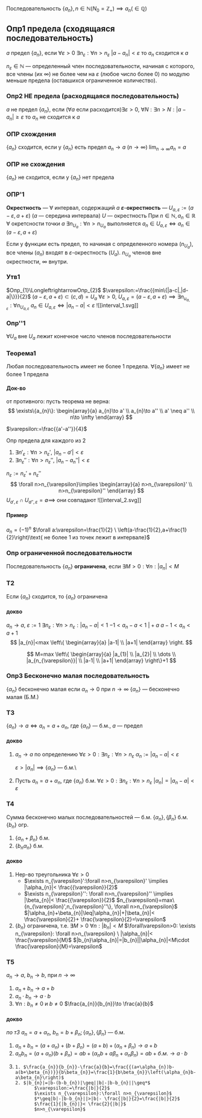 Последовательность $\{a_{n}\}, n\in \mathbb{N}(N_{0}=\mathbb{Z}_{+})\implies a_{n}(\in \mathbb{Q})$
## Опр1 предела (сходящаяся последовательность)
$a$ предел $\{a_{n}\}$, если $\forall\varepsilon>0$ $\exists n_{\varepsilon}: \forall n>n_{\varepsilon}$  $|a-a_{n}|<\varepsilon$
то $a_{n}$ cходится к $a$

$n_{\varepsilon}\in \mathbb{N}$ — определенный член последовательности, начиная с которого, все члены (их $\infty$) не более чем на $\varepsilon$ (любое число более 0) по модулю меньше предела (оставшихся ограниченное количество).
### Опр2 НЕ предела (расходящаяся последовательность)
$a$ не предел $\{a_{n}\}$, если $(\forall a\text{ если расходится})\exists\varepsilon>0, \ \forall N: \exists n>N:|a-a_{n}|\geq\varepsilon$ 
то $a_{n}$ не сходится  к $a$
### ОПР схождения
$\{a_{n}\}$ сходится, если у $\{a_{n}\}$ есть предел
$a_{n}\to a \ (n\to \infty)$
$\lim_{ n \to \infty }a_{n}=a$
### ОПР не схождения
$\{a_{n}\}$ не сходится, если у $\{a_{n}\}$ нет предела

### ОПР'1

**Окрестность** — $\forall$ интервал, содержащий $a$
**$\varepsilon$**-**окрестность** — $U_{a,\varepsilon}:=(a-\varepsilon, a+\varepsilon)$ ($a$ — середина интервала)
$U$ — окрестность
При $n\in \mathbb{N}, a_{n}\in \mathbb{R}$
$\forall\text{ окретсности точки }a$ $\exists n_{U_{a}}:\forall n>n_{U_{a}}$ выполняется
$a_{n}\in U_{a,\varepsilon} \Longleftrightarrow a_{n}\in(a-\varepsilon,a+\varepsilon)$

Если у функции есть предел, то начиная с определенного номера ($n_{U_{a}}$), все члены ($a_{n}$) входят в $\varepsilon$-окрестность ($U_{a}$). $n_{U_{a}}$ членов вне окрестности, $\infty$ внутри.
### Утв1
$Опр_{1}\LongleftrightarrowОпр_{2}$
$\varepsilon:=\frac{{min\{|a-c|,|d-a|\}}}{2}$
$(a-\varepsilon,a+\varepsilon)\subset(c,d)=U_{a}$
$\forall\varepsilon>0,\ U_{a,\varepsilon}=(a-\varepsilon,a+\varepsilon)\implies \exists n_{u_{a,\varepsilon}}:\forall n_{U_{a,\varepsilon}}$
$a_{n}\in U_{a,\varepsilon}\Longleftrightarrow|a_{n}-a|<\varepsilon$
![[interval_1.svg]]

### Опр''1
$\forall U_{a}$  вне $U_{a}$ лежит конечное число членов последовательности

### Теорема1

Любая последовательность имеет не более 1 предела.
$\forall \{a_{n}\}$ имеет  не более 1 предела

#### Док-во

от противного: пусть теорема не верна: 
$$
\exists\{a_{n}\}:
\begin{array}{a}
a_{n}\to a' \\
a_{n}\to a'' \\
a' \neq a'' \\
n\to \infty
\end{array}
$$

$\varepsilon:=\frac{{a'-a''}}{4}$

Опр предела для каждого из 2
1. $\exists n'_{\varepsilon}:\forall n>n_{\varepsilon}', \ |a_{n}-a'|<\varepsilon$
2. $\exists n_{\varepsilon}'':\forall n>n_{\varepsilon}'', \ |a_{n}-a_{n}''|<\varepsilon$

$n_{\varepsilon}:=n_{\varepsilon}'+n_{\varepsilon}''$
$$
\forall n>n_{\varepsilon}\implies
\begin{array}{a}
n>n_{\varepsilon}' \\
n>n_{\varepsilon}''
\end{array}
$$
$U_{a',\varepsilon}\cap U_{a'',\varepsilon}=\emptyset \implies$ они совпадают
![[interval_2.svg]]
#### Пример
$a_{n}=(-1)^{n}$
$\forall a:\varepsilon=\frac{1}{2} \ \left(a-\frac{1}{2},a+\frac{1}{2}\right)\text{ не более 1 из точек лежит в интервале}$
### Опр ограниченной последовательности

Последовательность $\{a_{n}\}$ **ограничена**, если  $\exists M>0:\forall n:|a_{n}|<M$

### Т2
Если $\{a_{n}\}$ сходится, то $\{a_{n} \}$ ограничена

#### докво
$a_{n}\to a, \ \varepsilon:=1$
$\exists n_{\varepsilon}:\forall n>n_{\varepsilon}:|a_{n}-a|<1$
$-1<a_{n}-a<1 \  \bigg|+a$
$a-1<a_{n}<a+1$
$$
|a_{n}|<max
\left\{
\begin{array}{a}
|a-1| \\
|a+1|
\end{array}
\right.
$$

$$
M=max
\left\{
\begin{array}{a}
|a_{1}| \\
|a_{2}| \\
\dots \\
|a_{n_{\varepsilon}}| \\
|a-1| \\
|a+1|
\end{array}
\right\}+1
$$

### Опр3 Бесконечно малая последовательность
$\{\alpha_{n}\}$ бесконечно малая если $\alpha_{n}\to0$ при $n\to \infty$
$\{\alpha_{n}\}$ — бесконечно малая (Б.М.)

### Т3
$\{a_{n}\}\to a\Longleftrightarrow a_{n}=a+\alpha_{n}$, где $\{\alpha_{n} \}$ — б.м., $a$ — предел

#### докво
1. $a_{n}\to a$
	по определению
	$\forall\varepsilon>0: \exists n_{\varepsilon}:\forall n>n_{\varepsilon}$
	$\alpha_{n}:=|a_{n}-a|<\varepsilon$

	$\varepsilon > |\alpha_{n}|\implies\{\alpha_{n}\}$ — б.м.\
2. Пусть $a_{n}=a+\alpha_{n}$, где $\{\alpha_{n}\}$ б.м.
	$\forall\varepsilon>0: \exists n_{\varepsilon}:\forall n>n_{\varepsilon}$
	$|\alpha_{n}|=|a_{n}-a|<\varepsilon$

### Т4

Сумма бесконечно малых последовательностей — б.м.
$\{\alpha_{n}\},\{\beta_{n}\}$ б.м. $\{b_{n}\}$ огр.
1. $\{\alpha_{n}+\beta_{n}\}$ б.м.
2. $\{b_{n}\alpha_{n}\}$ б.м.

#### докво

1. Нер-во треугольника
	$\forall\varepsilon>0$
	- $\exists n_{\varepsilon}':\forall n>n_{\varepsilon}' \implies |\alpha_{n}|< \frac{{\varepsilon}}{2}$
	- $\exists n_{\varepsilon}'': \forall n>n_{\varepsilon}'' \implies |\beta_{n}|< \frac{{\varepsilon}}{2}$
	$n_{\varepsiloni}=max\{n_{\varepsilon}',n_{\varepsilon}''\}, \forall n>n_{\varepsilon}$
	$|\alpha_{n}+\beta_{n}|\leq|\alpha_{n}|+|\beta_{n}|< \frac{\varepsilon}{2}+ \frac{\varepsilon}{2}=\varepsilon$
2. $\{b_{n}\}$ ограничена, т.е. $\exists M>0$
	$\forall n:|b_{n}|<M$
	$\forall\varepsilon>0: \exists n_{\varepsilon}: \forall n>n_{\varepsilon} \ |\alpha_{n}|< \frac{\varepsilon}{M}$
	$|b_{n}\alpha_{n}|=|b_{n}||\alpha_{n}|<M\cdot \frac{\varepsilon}{M}=\varepsilon$

### Т5
$a_{n}\to a,\ b_{n}\to b$, при $n\to \infty$
1. $a_{n}+b_{n}\to a+b$
2. $a_{n}\cdot b_{n}\to a\cdot b$
3. $\forall n:b_{n}\neq0$ и $b\neq0$
	$\frac{a_{n}}{b_{n}}\to \frac{a}{b}$

#### докво
 _по т3_ $a_{n}=a+\alpha_{n},\  b_{n}=b+\beta_{n}; \{\alpha_{n}\}, \{\beta _{n}\}$ — б.м.
1. $a_{n}+b_{n}=(a+\alpha_{n})+(b+\beta_{n})=(a+b)+(\alpha_{n}+\beta_{n})\to a+b$
2. $a_{n}b_{n}=(a+\alpha_{n})(b+\beta_{n})=ab+(\alpha_{n}b+a\beta_{n}+\alpha_{n}\beta_{n})=ab+б.м.\to a\cdot b$
3. 
	   1. $\frac{a_{n}}{b_{n}}-\frac{a}{b}=\frac{{(a+\alpha_{n})b-a(b+\beta_{n})}}{b\beta_{n}}=\frac{1}{b\beta_{n}}\left(\alpha_{n}b-a\beta_{n}\right)$
	   2. $|b_{n}|=|b-(b-b_{n})|\geq||b|-|b-b_{n}||\geq*$
		      $\varepsilon:=\frac{|b|}{2}$
		      $\exists n_{\varepsilon}:\forall n>n_{\varepsilon}$
		      $*\geq|b|-|b-b_{n}||>|b|- \frac{|b|}{2}=\frac{|b|}{2}$
		      $\frac{1}{|b_{n}|}< \frac{2}{|b|}$
		      $n>n_{\varepsilon}$